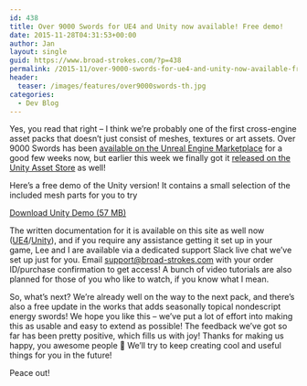 ```yaml
---
id: 438
title: Over 9000 Swords for UE4 and Unity now available! Free demo!
date: 2015-11-28T04:31:53+00:00
author: Jan
layout: single
guid: https://www.broad-strokes.com/?p=438
permalink: /2015-11/over-9000-swords-for-ue4-and-unity-now-available-free-demo/
header:
  teaser: /images/features/over9000swords-th.jpg
categories:
  - Dev Blog
---
```

Yes, you read that right &#8211; I think we&#8217;re probably one of the first cross-engine asset packs that doesn&#8217;t just consist of meshes, textures or art assets. Over 9000 Swords has been <a href="https://www.unrealengine.com/marketplace/over-9000-swords" target="_blank">available on the Unreal Engine Marketplace</a> for a good few weeks now, but earlier this week we finally got it <a href="https://www.assetstore.unity3d.com/en/#!/content/48554" target="_blank">released on the Unity Asset Store</a> as well!

Here&#8217;s a free demo of the Unity version! It contains a small selection of the included mesh parts for you to try

[Download Unity Demo (57 MB)](https://www.broad-strokes.com/download/9000SwordsUnityDemo.zip)

The written documentation for it is available on this site as well now (<a href="https://www.broad-strokes.com/tools/over-9000-swords/ue4-docs/" target="_blank">UE4</a>/<a href="https://www.broad-strokes.com/tools/over-9000-swords/unity-docs/" target="_blank">Unity</a>), and if you require any assistance getting it set up in your game, Lee and I are available via a dedicated support Slack live chat we&#8217;ve set up just for you. Email <support@broad-strokes.com> with your order ID/purchase confirmation to get access! A bunch of video tutorials are also planned for those of you who like to watch, if you know what I mean.

So, what&#8217;s next? We&#8217;re already well on the way to the next pack, and there&#8217;s also a free update in the works that adds seasonally topical nondescript energy swords! We hope you like this &#8211; we&#8217;ve put a lot of effort into making this as usable and easy to extend as possible! The feedback we&#8217;ve got so far has been pretty positive, which fills us with joy! Thanks for making us happy, you awesome people 🙂 We&#8217;ll try to keep creating cool and useful things for you in the future!

Peace out!